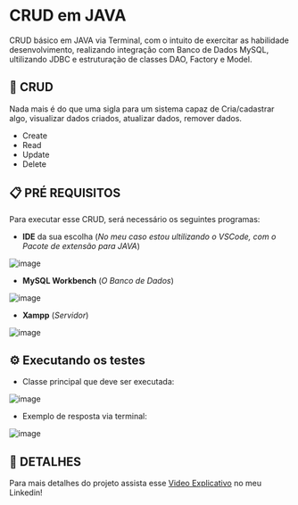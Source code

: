 # CRUD em JAVA

CRUD básico em JAVA via Terminal, com o intuito de exercitar as habilidade desenvolvimento, realizando integração com Banco de Dados MySQL, ultilizando JDBC e estruturação de classes DAO, Factory e Model.

## 🚀 CRUD

Nada mais é do que uma sigla para um sistema capaz de Cria/cadastrar algo, visualizar dados criados, atualizar dados, remover dados.
  - Create
  - Read
  - Update
  - Delete

## 📋 PRÉ REQUISITOS
Para executar esse CRUD, será necessário os seguintes programas:

* **IDE** da sua escolha (_No meu caso estou ultilizando o VSCode, com o Pacote de extensão para JAVA_)

![image](https://user-images.githubusercontent.com/62389077/185773722-3936bba7-cc0b-4dee-a403-613151c65a87.png)

* **MySQL Workbench** (_O Banco de Dados_)

![image](https://user-images.githubusercontent.com/62389077/185773672-27c553fc-e98b-4ec5-988a-b9d82bf44dc0.png)

* **Xampp** (_Servidor_)

![image](https://user-images.githubusercontent.com/62389077/185773667-f1624a02-fe2d-4a19-b26b-3afa19a9cbea.png)

## ⚙️ Executando os testes
- Classe principal que deve ser executada:

![image](https://user-images.githubusercontent.com/62389077/185773355-abe711f9-267b-42ad-95f4-9780d141cfd3.png)

- Exemplo de resposta via terminal:

![image](https://user-images.githubusercontent.com/62389077/185773454-bc4ba8cc-0e98-4d8a-a2c0-3a4408b8805f.png)


## 📌 DETALHES

Para mais detalhes do projeto assista esse [Video Explicativo](https://www.linkedin.com/feed/update/urn:li:activity:6966473744106041344/) no meu Linkedin!
